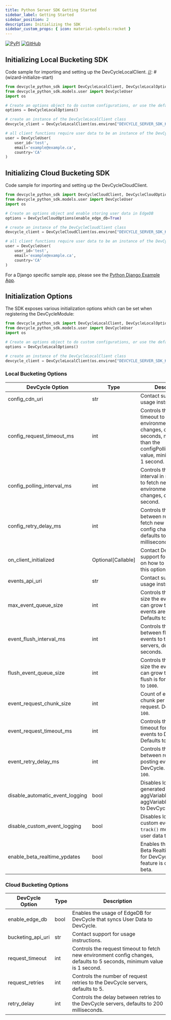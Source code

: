 ```yaml
---
title: Python Server SDK Getting Started
sidebar_label: Getting Started
sidebar_position: 2
description: Initializing the SDK
sidebar_custom_props: { icon: material-symbols:rocket }
---
```


[![PyPI](https://badgen.net/pypi/v/devcycle-python-server-sdk)](https://pypi.org/project/devcycle-python-server-sdk/)
[![GitHub](https://img.shields.io/github/stars/devcyclehq/python-server-sdk.svg?style=social&label=Star&maxAge=2592000)](https://github.com/DevCycleHQ/python-server-sdk)

## Initializing Local Bucketing SDK

Code sample for importing and setting up the DevCycleLocalClient.
[//]: # (wizard-initialize-start)

```python
from devcycle_python_sdk import DevCycleLocalClient, DevCycleLocalOptions
from devcycle_python_sdk.models.user import DevCycleUser
import os

# Create an options object to do custom configurations, or use the defaults
options = DevCycleLocalOptions()

# create an instance of the DevCycleLocalClient class
devcycle_client = DevCycleLocalClient(os.environ["DEVCYCLE_SERVER_SDK_KEY"], options)

# all client functions require user data to be an instance of the DevCycleUser class
user = DevCycleUser(
    user_id='test',
    email='example@example.ca',
    country='CA'
)
```
[//]: # (wizard-initialize-end)

## Initializing Cloud Bucketing SDK

Code sample for importing and setting up the DevCycleCloudClient.

```python
from devcycle_python_sdk import DevCycleCloudClient, DevCycleCloudOptions
from devcycle_python_sdk.models.user import DevCycleUser
import os

# Create an options object and enable storing user data in EdgeDB
options = DevCycleCloudOptions(enable_edge_db=True)

# create an instance of the DevCycleCloudClient class
devcycle_client = DevCycleCloudClient(os.environ["DEVCYCLE_SERVER_SDK_KEY"], options)

# all client functions require user data to be an instance of the DevCycleUser class
user = DevCycleUser(
    user_id='test',
    email='example@example.ca',
    country='CA'
)
```

For a Django specific sample app, please see the [Python Django Example App](https://github.com/DevCycleHQ-Labs/example-python).

## Initialization Options

The SDK exposes various initialization options which can be set when registering the DevCycleModule:

```python
from devcycle_python_sdk import DevCycleLocalClient, DevCycleLocalOptions
from devcycle_python_sdk.models.user import DevCycleUser
import os

# Create an options object to do custom configurations, or use the defaults
options = DevCycleLocalOptions()

# create an instance of the DevCycleLocalClient class
devcycle_client = DevCycleLocalClient(os.environ["DEVCYCLE_SERVER_SDK_KEY"], options)
```

### Local Bucketing Options

| DevCycle Option              | Type           | Description                                                                                                                                                                  |
|------------------------------|----------------|------------------------------------------------------------------------------------------------------------------------------------------------------------------------------|
| config_cdn_uri      | str         | Contact support for usage instructions.                                    |
| config_request_timeout_ms       | int         | Controls the request timeout to fetch new environment config changes, defaults to 5 seconds, must be less than the configPollingIntervalMS value, minimum value is 1 second. |
| config_polling_interval_ms      | int         | Controls the polling interval in milliseconds to fetch new environment config changes, defaults to 1 second.                                    |
| config_retry_delay_ms      | int         | Controls the delay between retries to fetch new environment config changes, defaults to 200 milliseconds.                                    |
| on_client_initialized      | Optional[Callable]         | Contact DevCycle support for instructions on how to configure this option.                                    |
| events_api_uri      | str         | Contact support for usage instructions.                                    |
| max_event_queue_size            | int         | Controls the maximum size the event queue can grow to until events are dropped. Defaults to `2000`.                                                 |
| event_flush_interval_ms         | int         | Controls the interval between flushing events to the DevCycle servers, defaults to 10 seconds.                                               |
| flush_event_queue_size          | int         | Controls the maximum size the event queue can grow to until a flush is forced. Defaults to `1000`.                                                                           |
| event_request_chunk_size          | int         | Count of events to chunk per event upload request. Defaults to `100`.                                                                           |
| event_request_timeout_ms         | int         | Controls the request timeout for posting events to DevCycle. Defaults to `10000`.                                                              |
| event_retry_delay_ms          | int         | Controls the delay between retries when posting events to DevCycle. Defaults to `100`.                                                                           |
| disable_automatic_event_logging | bool        | Disables logging of sdk generated events (e.g. aggVariableEvaluated, aggVariableDefaulted) to DevCycle.                                                                      |
| disable_custom_event_logging    | bool        | Disables logging of custom events, from `track()` method, and user data to DevCycle.                                                                                         |
| enable_beta_realtime_ypdates    | bool        | Enables the usage of Beta Realtime Updates for DevCycle. This feature is currently in beta.                                                                                  |


### Cloud Bucketing Options

| DevCycle Option              | Type           | Description                                                                                                                                                                  |
|------------------------------|----------------|------------------------------------------------------------------------------------------------------------------------------------------------------------------------------|
| enable_edge_db                 | bool        | Enables the usage of EdgeDB for DevCycle that syncs User Data to DevCycle.                                          |
| bucketing_api_uri             | str        | Contact support for usage instructions.                                          |
| request_timeout       | int         | Controls the request timeout to fetch new environment config changes, defaults to 5 seconds, minimum value is 1 second. |
| request_retries         | int         | Controls the number of request retries to the DevCycle servers, defaults to 5.                                                                               |
| retry_delay         | int         | Controls the delay between retries to the DevCycle servers, defaults to 200 milliseconds.                                                                               |